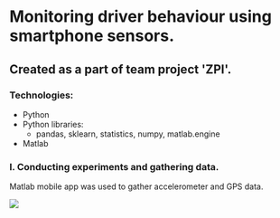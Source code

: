 # Monitoring driver behaviour using smartphone sensors.
## Created as a part of team project 'ZPI'.
### Technologies:
* Python
* Python libraries: 
  * pandas, sklearn, statistics, numpy, matlab.engine
* Matlab
### I. Conducting experiments and gathering data.
Matlab mobile app was used to gather accelerometer and GPS data.

![](https://play-lh.googleusercontent.com/-y6uiyXP3XyGVdlRt7AvDf8utdrbn4-X44EE0wmrnHgspS_AS0nxuW5OhMA1NpaVx_k=w1920-h977-rw)
